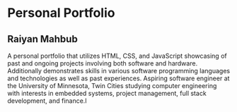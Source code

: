 

# Personal Portfolio

## Raiyan Mahbub

A personal portfolio that utilizes HTML, CSS, and JavaScript showcasing of past and ongoing projects involving both software and hardware. Additionally demonstrates skills in various software programming languages and technologies as well as past experiences. Aspiring software engineer at the University of Minnesota, Twin Cities studying computer engineering with interests in embedded systems, project management, full stack development, and finance.l

